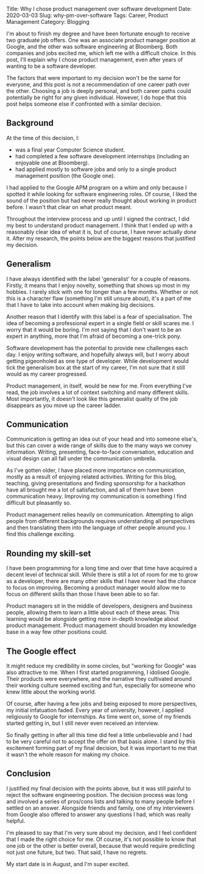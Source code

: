 Title: Why I chose product management over software development
Date: 2020-03-03
Slug: why-pm-over-software
Tags: Career, Product Management
Category: Blogging

I'm about to finish my degree and have been fortunate enough to receive two graduate job offers. One was an associate product manager position at Google, and the other was software engineering at Bloomberg. Both companies and jobs excited me, which left me with a difficult choice. In this post, I'll explain why I chose product management, even after years of wanting to be a software developer.

The factors that were important to my decision won't be the same for everyone, and this post is not a recommendation of one career path over the other. Choosing a job is deeply personal, and both career paths could potentially be right for any given individual. However, I do hope that this post helps someone else if confronted with a similar decision.

## Background

At the time of this decision, I:

 - was a final year Computer Science student.
 - had completed a few software development internships (including an enjoyable one at Bloomberg).
 - had applied mostly to software jobs and only to a single product management position (the Google one).

I had applied to the Google APM program on a whim and only because I spotted it while looking for software engineering roles. Of course, I liked the sound of the position but had never really thought about working in product before. I wasn't that clear on what product meant.

Throughout the interview process and up until I signed the contract, I did my best to understand product management. I think that I ended up with a reasonably clear idea of what it is, but of course, I have never actually _done_ it. After my research, the points below are the biggest reasons that justified my decision.

## Generalism

I have always identified with the label 'generalist' for a couple of reasons. Firstly, it means that I enjoy novelty, something that shows up most in my hobbies. I rarely stick with one for longer than a few months. Whether or not this is a character flaw (something I'm still unsure about), it's a part of me that I have to take into account when making big decisions.

Another reason that I identify with this label is a fear of specialisation. The idea of becoming a professional expert in a single field or skill scares me. I worry that it would be boring. I'm not saying that I don't want to be an expert in anything, more that I'm afraid of becoming a one-trick pony.

Software development has the potential to provide new challenges each day. I enjoy writing software, and hopefully always will, but I worry about getting pigeonholed as one type of developer. While development would tick the generalism box at the start of my career, I'm not sure that it still would as my career progressed.

Product management, in itself, would be new for me. From everything I've read, the job involves a lot of context switching and many different skills. Most importantly, it doesn't look like this generalist quality of the job disappears as you move up the career ladder.

## Communication

Communication is getting an idea out of your head and into someone else's, but this can cover a wide range of skills due to the many ways we convey information. Writing, presenting, face-to-face conversation, education and visual design can all fall under the communication umbrella.

As I've gotten older, I have placed more importance on communication, mostly as a result of enjoying related activities. Writing for this blog, teaching, giving presentations and finding sponsorship for a hackathon have all brought me a lot of satisfaction, and all of them have been communication heavy. Improving my communication is something I find difficult but pleasantly so.

Product management relies heavily on communication. Attempting to align people from different backgrounds requires understanding all perspectives and then translating them into the language of other people around you. I find this challenge exciting.

## Rounding my skill-set

I have been programming for a long time and over that time have acquired a decent level of technical skill. While there is still a lot of room for me to grow as a developer, there are many other skills that I have never had the chance to focus on improving. Becoming a product manager would allow me to focus on different skills than those I have been able to so far.

Product managers sit in the middle of developers, designers and business people, allowing them to learn a little about each of these areas. This learning would be alongside getting more in-depth knowledge about product management. Product management should broaden my knowledge base in a way few other positions could.

## The Google effect

It might reduce my credibility in some circles, but "working for Google" was also attractive to me. When I first started programming, I idolised Google. Their products were everywhere, and the narrative they cultivated around their working culture seemed exciting and fun, especially for someone who knew little about the working world.

Of course, after having a few jobs and being exposed to more perspectives, my initial infatuation faded. Every year of university, however, I applied religiously to Google for internships. As time went on, some of my friends started getting in, but I still never even received an interview.

So finally getting in after all this time did feel a little unbelievable and I had to be very careful not to accept the offer on that basis alone. I stand by this excitement forming part of my final decision, but it was important to me that it wasn't the whole reason for making my choice.

## Conclusion

I justified my final decision with the points above, but it was still painful to reject the software engineering position. The decision process was long and involved a series of pros/cons lists and talking to many people before I settled on an answer. Alongside friends and family, one of my interviewers from Google also offered to answer any questions I had, which was really helpful.

I'm pleased to say that I'm very sure about my decision, and I feel confident that I made the right choice for me. Of course, it's not possible to know that one job or the other is better overall, because that would require predicting not just one future, but two. That said, I have no regrets.

My start date is in August, and I'm super excited.
